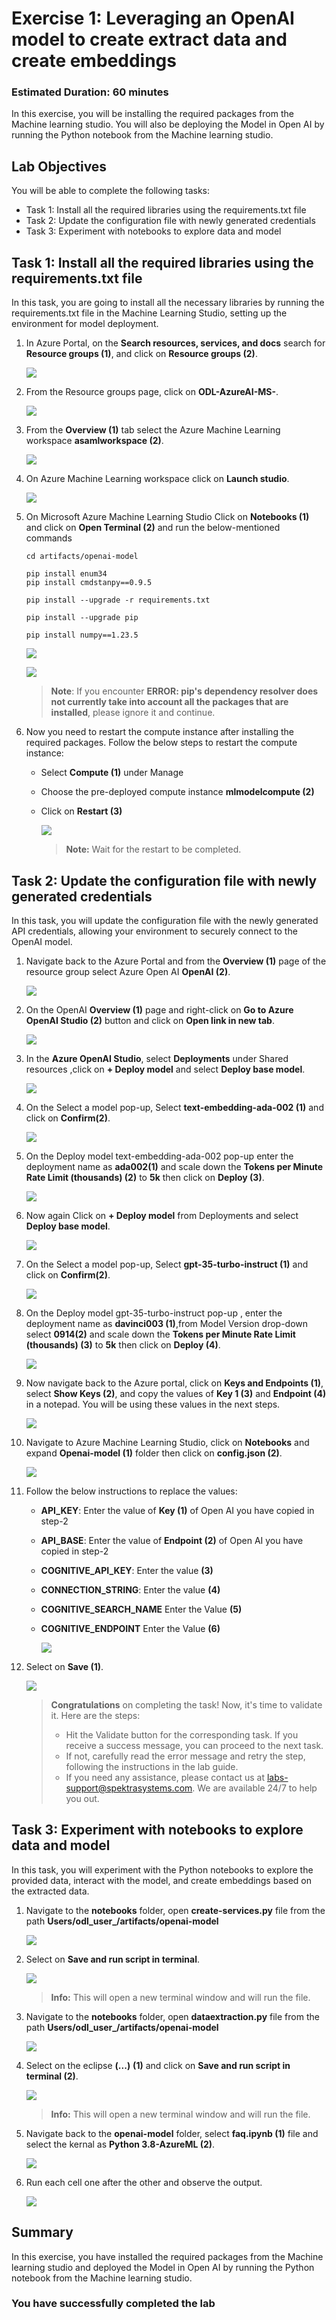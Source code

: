 # Exercise 1: Leveraging an OpenAI model to create extract data and create embeddings

### Estimated Duration: 60 minutes

In this exercise, you will be installing the required packages from the Machine learning studio. You will also be deploying the Model in Open AI by running the Python notebook from the Machine learning studio.

## Lab Objectives

You will be able to complete the following tasks:

- Task 1: Install all the required libraries using the requirements.txt file
- Task 2: Update the configuration file with newly generated credentials
- Task 3: Experiment with notebooks to explore data and model

## Task 1: Install all the required libraries using the requirements.txt file

In this task, you are going to install all the necessary libraries by running the requirements.txt file in the Machine Learning Studio, setting up the environment for model deployment.

1. In Azure Portal, on the **Search resources, services, and docs** search for **Resource groups (1)**, and click on **Resource groups (2)**.

   ![](Images/rg.png)

1. From the Resource groups page, click on **ODL-AzureAI-MS-<inject key="DeploymentID" enableCopy="false"/>**.

   ![](Images/e1t1s2.png)

1. From the **Overview (1)** tab select the Azure Machine Learning workspace **asamlworkspace<inject key="DeploymentID" enableCopy="false"/> (2)**.

   ![](Images/e1t1s3.png)
   
1. On Azure Machine Learning workspace click on **Launch studio**.

   ![](Images/e1t1s4.png)

1. On Microsoft Azure Machine Learning Studio Click on **Notebooks (1)** and click on **Open Terminal (2)** and run the below-mentioned commands

    ```
    cd artifacts/openai-model
    ```

    ```
    pip install enum34
    pip install cmdstanpy==0.9.5
    ```
   
    ```
    pip install --upgrade -r requirements.txt
    ```
    
    ```
    pip install --upgrade pip
    ```
    
    ```
    pip install numpy==1.23.5
    ```
    
    ![](Images/update1.jpg)
    
    ![](Images/piprequiremnt.png)

    > **Note**: If you encounter **ERROR: pip's dependency resolver does not currently take into account all the packages that are installed**, please ignore it and continue.

1. Now you need to restart the compute instance after installing the required packages. Follow the below steps to restart the compute instance:

   -  Select **Compute (1)** under Manage
   -  Choose the pre-deployed compute instance **mlmodelcompute<inject key="DeploymentID" enableCopy="false"/> (2)**
   -  Click on **Restart (3)**

      ![](Images/restrat.png)

      >**Note:** Wait for the restart to be completed.
   
## Task 2: Update the configuration file with newly generated credentials

In this task, you will update the configuration file with the newly generated API credentials, allowing your environment to securely connect to the OpenAI model.

1. Navigate back to the Azure Portal and from the **Overview (1)** page of the resource group select Azure Open AI **OpenAI<inject key="DeploymentID" enableCopy="false"/> (2)**.

    ![](Images/updatedopenai1.png)
    
1. On the OpenAI **Overview (1)** page and right-click on **Go to Azure OpenAI Studio (2)** button and click on **Open link in new tab**.

   ![](Images/updatedopenai2.png)

1. In the **Azure OpenAI Studio**, select **Deployments** under Shared resources ,click on **+ Deploy model** and select **Deploy base model**.

   ![](Images/newdeployment01.png)

1. On the Select a model pop-up, Select **text-embedding-ada-002 (1)** and click on **Confirm(2)**.

   ![](Images/model01.png)
   
1.  On the Deploy model text-embedding-ada-002 pop-up enter the deployment name as **ada002(1)** and scale down the **Tokens per Minute Rate Limit (thousands) (2)** to **5k** then click on **Deploy (3)**.

    ![](Images/model02.png)

1. Now again Click on **+ Deploy model** from Deployments and select **Deploy base model**.

   ![](Images/newdeployment01.png)

1. On the Select a model pop-up, Select **gpt-35-turbo-instruct (1)** and click on **Confirm(2)**.

    ![](Images/model05.png)
   
3. On the Deploy model gpt-35-turbo-instruct pop-up , enter the deployment name as **davinci003 (1)**,from Model Version drop-down select **0914(2)** and scale down the **Tokens per Minute Rate Limit (thousands) (3)** to **5k** then click on **Deploy (4)**.

   ![](Images/model06.png)

1. Now navigate back to the Azure portal, click on **Keys and Endpoints (1)**, select **Show Keys (2)**, and copy the values of **Key 1 (3)** and **Endpoint (4)** in a notepad. You will be using these values in the next steps.

   ![](Images/updatedopenai3.png)
    
1. Navigate to Azure Machine Learning Studio, click on **Notebooks** and expand **Openai-model (1)** folder then click on **config.json (2)**.

   ![](Images/new-Task1-Ex2-Step4.png)
  
1. Follow the below instructions to replace the values:

   - **API_KEY**: Enter the value of **Key (1)** of Open AI you have copied in step-2
   - **API_BASE**: Enter the value of **Endpoint (2)** of Open AI you have copied in step-2
   - **COGNITIVE_API_KEY**: Enter the value **<inject key="SearchService Key" enableCopy="true"/> (3)**
   - **CONNECTION_STRING**: Enter the value **<inject key="StorageAccountConnectionString" enableCopy="true"/> (4)**
   - **COGNITIVE_SEARCH_NAME** Enter the Value **<inject key="SearchService Name" enableCopy="true"/> (5)**
   - **COGNITIVE_ENDPOINT** Enter the Value **<inject key="SearchService Endpoint" enableCopy="true"/> (6)**

      ![](Images/Task1-Ex2-Step4.png)
   
1. Select on **Save (1)**.

   ![](Images/new-compute.png)

   > **Congratulations** on completing the task! Now, it's time to validate it. Here are the steps:
   > - Hit the Validate button for the corresponding task. If you receive a success message, you can proceed to the next task.
   > - If not, carefully read the error message and retry the step, following the instructions in the lab guide.
   > - If you need any assistance, please contact us at labs-support@spektrasystems.com. We are available 24/7 to help you out.

   <validation step="66c51f58-5996-469b-8590-7daf05ea2d23" />

## Task 3: Experiment with notebooks to explore data and model

In this task, you will experiment with the Python notebooks to explore the provided data, interact with the model, and create embeddings based on the extracted data.

1. Navigate to the **notebooks** folder, open **create-services.py** file from the path **Users/odl_user_<inject key="DeploymentID" enableCopy="false"/>/artifacts/openai-model**

   ![](Images/Task1-Ex3-Step1.png)

1. Select on **Save and run script in terminal**.

   ![](Images/Task1-Ex3-Step2.png)
    
   > **Info:** This will open a  new terminal window and will run the file. 
     
1. Navigate to the **notebooks** folder, open **dataextraction.py** file from the path **Users/odl_user_<inject key="DeploymentID" enableCopy="false"/>/artifacts/openai-model**

    ![](Images/dataextraction1.png)

1. Select on the eclipse **(...)** **(1)** and click on **Save and run script in terminal (2)**.

   ![](Images/saveandrun.png)
    
   > **Info:** This will open a  new terminal window and will run the file. 
  
1. Navigate back to the **openai-model** folder, select **faq.ipynb (1)** file and select the kernal as **Python 3.8-AzureML (2)**.

   ![](Images/faq2.png)
   
1. Run each cell one after the other and observe the output.

   ![](Images/qateams1.png)
   
## Summary

In this exercise, you have installed the required packages from the Machine learning studio and deployed the Model in Open AI by running the Python notebook from the Machine learning studio.

### You have successfully completed the lab

